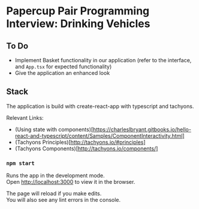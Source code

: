 # Papercup Pair Programming Interview: Drinking Vehicles

## To Do

- Implement Basket functionality in our application (refer to the interface, and `App.tsx` for expected functionality)
- Give the application an enhanced look

## Stack

The application is build with create-react-app with typescript and tachyons. 

Relevant Links:
- (Using state with components)[https://charleslbryant.gitbooks.io/hello-react-and-typescript/content/Samples/ComponentInteractivity.html]
- (Tachyons Principles)[http://tachyons.io/#principles]
- (Tachyons Components)[http://tachyons.io/components/] 

### `npm start`

Runs the app in the development mode.<br>
Open [http://localhost:3000](http://localhost:3000) to view it in the browser.

The page will reload if you make edits.<br>
You will also see any lint errors in the console.
